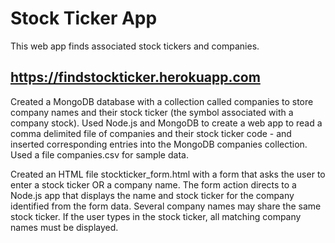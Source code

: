 # Stock Ticker App
This web app finds associated stock tickers and companies.
## https://findstockticker.herokuapp.com

Created a MongoDB database with a collection called companies to store company names and their stock ticker (the symbol associated with a company stock). Used Node.js and MongoDB to create a web app to read a comma delimited file of companies and their stock ticker code - and inserted corresponding entries into the MongoDB companies collection. Used a file companies.csv for sample data.

Created an HTML file stockticker_form.html with a form that asks the user to enter a stock ticker OR a company name.
The form action directs to a Node.js app that displays the name and stock ticker for the company identified from the form data.
Several company names may share the same stock ticker. If the user types in the stock ticker, all matching company names must be displayed.
